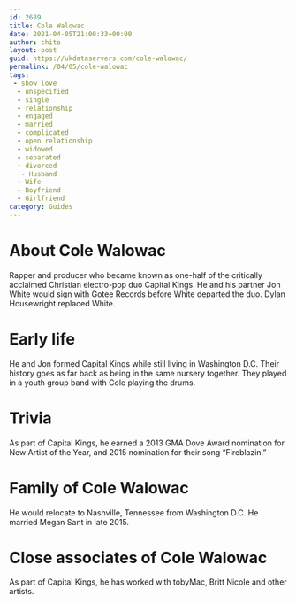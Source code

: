 ```yaml
---
id: 2689
title: Cole Walowac
date: 2021-04-05T21:00:33+00:00
author: chito
layout: post
guid: https://ukdataservers.com/cole-walowac/
permalink: /04/05/cole-walowac
tags:
 - show love
  - unspecified
  - single
  - relationship
  - engaged
  - married
  - complicated
  - open relationship
  - widowed
  - separated
  - divorced
   - Husband
  - Wife
  - Boyfriend
  - Girlfriend
category: Guides
---
```




  
  
#  About Cole Walowac
                  
                  
                  
Rapper and producer who became known as one-half of the critically acclaimed Christian electro-pop duo Capital Kings. He and his partner Jon White would sign with Gotee Records before White departed the duo. Dylan Housewright replaced White.
                  
                
                
                
# Early life
                  
                  
                  
He and Jon formed Capital Kings while still living in Washington D.C. Their history goes as far back as being in the same nursery together. They played in a youth group band with Cole playing the drums.
                  
                
                
                
# Trivia
                  
                  
                  
As part of Capital Kings, he earned a 2013 GMA Dove Award nomination for New Artist of the Year, and 2015 nomination for their song &#8220;Fireblazin.&#8221;
                  
                
                
                
# Family of Cole Walowac
                  
                  
                  
He would relocate to Nashville, Tennessee from Washington D.C. He married Megan Sant in late 2015.
                  
                
                
                
# Close associates of Cole Walowac
                  
                  
                  
As part of Capital Kings, he has worked with tobyMac, Britt Nicole and other artists.
                  
                
              
            
          
          
          
    
    
  
